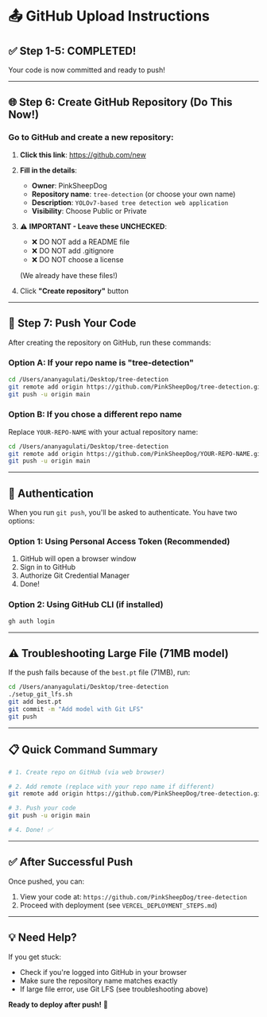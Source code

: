 # 📤 GitHub Upload Instructions

## ✅ Step 1-5: COMPLETED!
Your code is now committed and ready to push!

---

## 🌐 Step 6: Create GitHub Repository (Do This Now!)

### Go to GitHub and create a new repository:

1. **Click this link**: https://github.com/new

2. **Fill in the details**:
   - **Owner**: PinkSheepDog
   - **Repository name**: `tree-detection` (or choose your own name)
   - **Description**: `YOLOv7-based tree detection web application`
   - **Visibility**: Choose Public or Private

3. ⚠️ **IMPORTANT - Leave these UNCHECKED**:
   - ❌ DO NOT add a README file
   - ❌ DO NOT add .gitignore
   - ❌ DO NOT choose a license
   
   (We already have these files!)

4. Click **"Create repository"** button

---

## 🚀 Step 7: Push Your Code

After creating the repository on GitHub, run these commands:

### Option A: If your repo name is "tree-detection"

```bash
cd /Users/ananyagulati/Desktop/tree-detection
git remote add origin https://github.com/PinkSheepDog/tree-detection.git
git push -u origin main
```

### Option B: If you chose a different repo name

Replace `YOUR-REPO-NAME` with your actual repository name:

```bash
cd /Users/ananyagulati/Desktop/tree-detection
git remote add origin https://github.com/PinkSheepDog/YOUR-REPO-NAME.git
git push -u origin main
```

---

## 🔐 Authentication

When you run `git push`, you'll be asked to authenticate. You have two options:

### Option 1: Using Personal Access Token (Recommended)

1. GitHub will open a browser window
2. Sign in to GitHub
3. Authorize Git Credential Manager
4. Done!

### Option 2: Using GitHub CLI (if installed)

```bash
gh auth login
```

---

## ⚠️ Troubleshooting Large File (71MB model)

If the push fails because of the `best.pt` file (71MB), run:

```bash
cd /Users/ananyagulati/Desktop/tree-detection
./setup_git_lfs.sh
git add best.pt
git commit -m "Add model with Git LFS"
git push
```

---

## 📋 Quick Command Summary

```bash
# 1. Create repo on GitHub (via web browser)

# 2. Add remote (replace with your repo name if different)
git remote add origin https://github.com/PinkSheepDog/tree-detection.git

# 3. Push your code
git push -u origin main

# 4. Done! ✅
```

---

## ✅ After Successful Push

Once pushed, you can:
1. View your code at: `https://github.com/PinkSheepDog/tree-detection`
2. Proceed with deployment (see `VERCEL_DEPLOYMENT_STEPS.md`)

---

## 💡 Need Help?

If you get stuck:
- Check if you're logged into GitHub in your browser
- Make sure the repository name matches exactly
- If large file error, use Git LFS (see troubleshooting above)

**Ready to deploy after push!** 🚀

